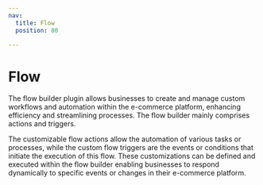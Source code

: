 ```yaml
---
nav:
  title: Flow
  position: 80

---
```


# Flow

The flow builder plugin allows businesses to create and manage custom workflows and automation within the e-commerce platform, enhancing efficiency and streamlining processes. The flow builder mainly comprises actions and triggers.

The customizable flow actions allow the automation of various tasks or processes, while the custom flow triggers are the events or conditions that initiate the execution of this flow. These customizations can be defined and executed within the flow builder enabling businesses to respond dynamically to specific events or changes in their e-commerce platform.
